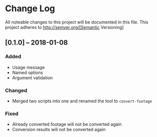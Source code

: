 # Change Log

All noteable changes to this project will be documented in this file. This project adheres to http://semver.org/[Semantic Versioning]

## [0.1.0] – 2018-01-08


### Added

* Usage message
* Named options
* Argument validation

### Changed

* Merged two scripts into one and renamed the tool to `convert-footage`

### Fixed

* Already converted footage will not be converted again
* Conversion results will not be converted again

